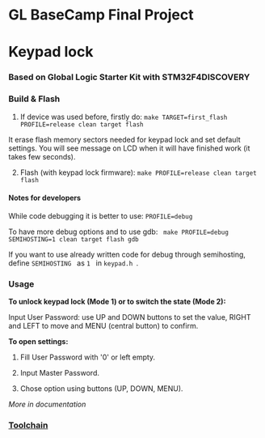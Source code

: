 # GL BaseCamp Final Project
# Keypad lock
### Based on Global Logic Starter Kit with STM32F4DISCOVERY

### Build & Flash

1. If device was used before, firstly do: ``` make TARGET=first_flash PROFILE=release clean target flash ```

It erase flash memory sectors needed for keypad lock and set default settings. You will see message on LCD when it will have finished work (it takes few seconds).

2. Flash (with keypad lock firmware): ``` make PROFILE=release clean target flash ```

#### Notes for developers

While code debugging it is better to use: ``` PROFILE=debug ```

To have more debug options and to use gdb: ``` make PROFILE=debug SEMIHOSTING=1 clean target flash gdb```

If you want to use already written code for debug through semihosting, define  ```SEMIHOSTING ``` as ```1 ``` in  ```keypad.h ```.

###  Usage

**To unlock keypad lock (Mode 1) or to switch the state (Mode 2):**

Input User Password: use UP and DOWN buttons to set the value, RIGHT and LEFT to move and MENU (central button) to confirm.

**To open settings:**

1. Fill User Password with '0' or left empty.

2. Input Master Password.

3. Chose option using buttons (UP, DOWN, MENU).

*More in documentation*

### [Toolchain](README.rst)
